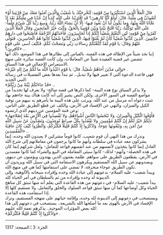 ------------------------------------------------------------------------

«قالَ الْمَلَأُ الَّذِينَ اسْتَكْبَرُوا مِنْ قَوْمِهِ: لَنُخْرِجَنَّكَ يا شُعَيْبُ وَالَّذِينَ آمَنُوا مَعَكَ مِنْ
قَرْيَتِنا أَوْ لَتَعُودُنَّ فِي مِلَّتِنا. قالَ: أَوَلَوْ كُنَّا كارِهِينَ؟ قَدِ افْتَرَيْنا عَلَى اللَّهِ
كَذِباً إِنْ عُدْنا فِي مِلَّتِكُمْ بَعْدَ إِذْ نَجَّانَا اللَّهُ مِنْها، وَما يَكُونُ لَنا أَنْ نَعُودَ فِيها-
إِلَّا أَنْ يَشاءَ اللَّهُ رَبُّنا، وَسِعَ رَبُّنا كُلَّ شَيْءٍ عِلْماً- عَلَى اللَّهِ تَوَكَّلْنا، رَبَّنَا افْتَحْ
بَيْنَنا وَبَيْنَ قَوْمِنا بِالْحَقِّ، وَأَنْتَ خَيْرُ الْفاتِحِينَ. وَقالَ الْمَلَأُ الَّذِينَ كَفَرُوا مِنْ
قَوْمِهِ: لَئِنِ اتَّبَعْتُمْ شُعَيْباً إِنَّكُمْ إِذاً لَخاسِرُونَ. فَأَخَذَتْهُمُ الرَّجْفَةُ فَأَصْبَحُوا فِي دارِهِمْ
جاثِمِينَ. الَّذِينَ كَذَّبُوا شُعَيْباً كَأَنْ لَمْ يَغْنَوْا فِيهَا، الَّذِينَ كَذَّبُوا شُعَيْباً كانُوا هُمُ
الْخاسِرِينَ، فَتَوَلَّى عَنْهُمْ وَقالَ: يا قَوْمِ لَقَدْ أَبْلَغْتُكُمْ رِسالاتِ رَبِّي وَنَصَحْتُ لَكُمْ، فَكَيْفَ
آسى عَلى قَوْمٍ كافِرِينَ؟» ..  
إننا نجد شيئاً من الإطالة في هذه القصة، بالقياس إلى نظائرها في هذا
الموضع، ذلك أنها تتضمن غير قضية العقيدة شيئاً عن المعاملات، وإن كانت
القصة سائرة على منهج الاستعراض الإجمالي في هذا السياق.  
«وَإِلى مَدْيَنَ أَخاهُمْ شُعَيْباً، قالَ: يا قَوْمِ اعْبُدُوا اللَّهَ ما لَكُمْ مِنْ إِلهٍ غَيْرُهُ» .  
فهي قاعدة الدعوة التي لا تغيير فيها ولا تبديل.. ثم تبدأ بعدها بعض
التفصيلات في رسالة النبي الجديد:  
«قَدْ جاءَتْكُمْ بَيِّنَةٌ مِنْ رَبِّكُمْ» ..  
ولا يذكر السياق نوع هذه البينة- كما ذكرها في قصة صالح- ولا نعرف لها
تحديداً من مواضع القصة في السور الأخرى. ولكن النص يشير إلى أنه كانت هناك
بينة جاءهم بها، تثبت دعواه أنه مرسل من عند الله. ويرتب على هذه البينة ما
يأمرهم به نبيهم من توفية الكيل والميزان، والنهي عن الإفساد في الأرض،
والكف عن قطع الطريق على الناس، وعن فتنة المؤمنين عن دينهم الذي ارتضوه:  
«فَأَوْفُوا الْكَيْلَ وَالْمِيزانَ، وَلا تَبْخَسُوا النَّاسَ أَشْياءَهُمْ، وَلا تُفْسِدُوا فِي الْأَرْضِ
بَعْدَ إِصْلاحِها، ذلِكُمْ خَيْرٌ لَكُمْ إِنْ كُنْتُمْ مُؤْمِنِينَ. وَلا تَقْعُدُوا بِكُلِّ صِراطٍ تُوعِدُونَ،
وَتَصُدُّونَ عَنْ سَبِيلِ اللَّهِ مَنْ آمَنَ بِهِ، وَتَبْغُونَها عِوَجاً، وَاذْكُرُوا إِذْ كُنْتُمْ قَلِيلًا
فَكَثَّرَكُمْ، وَانْظُرُوا كَيْفَ كانَ عاقِبَةُ الْمُفْسِدِينَ» ..  
وندرك من هذا النهي أن قوم شعيب، كانوا قوماً مشركين لا يعبدون الله وحده،
إنما يشركون معه عباده في سلطانه وأنهم ما كانوا يرجعون في معاملاتهم إلى
شرع الله العادل إنما كانوا يتخذون لأنفسهم من عند أنفسهم قواعد للتعامل-
ولعل شركهم إنما كان في هذه الخصلة- وأنهم- لذلك- كانوا سيئي المعاملة في
البيع والشراء كما كانوا مفسدين في الأرض، يقطعون الطريق على سواهم. ظلمة
يفتنون الذين يهتدون ويؤمنون عن دينهم، ويصدونهم عن سبيل الله المستقيم
ويكرهون الاستقامة التي في سبيل الله ويريدون أن تكون الطريق عوجاء منحرفة،
لا تمضي على استقامتها كما هي في منهج الله.  
ويبدأ شعيب- عليه السلام- بدعوتهم إلى عبادة الله وحده وإفراده سبحانه
بالألوهية، وإلى الدينونة له وحده وإفراده من ثم بالسلطان في أمر الحياة
كله.  
يبدأ شعيب- عليه السلام- في دعوتهم من هذه القاعدة التي يعلم أنه منها
تنبثق كل مناهج الحياة وكل أوضاعها كما أن منها تنبثق قواعد السلوك والخلق
والتعامل. ولا تستقيم كلها إلا إذا استقامت هذه القاعدة.  
ويستصحب في دعوتهم إلى الدينونة لله وحده، وإقامة حياتهم على منهجه
المستقيم، وترك الإفساد في الأرض بالهوى بعد ما أصلحها الله بالشريعة..
يستصحب في دعوتهم إلى هذا كله بعض المؤثرات الموحية.. يذكرهم نعمة الله
عليهم:  
«وَاذْكُرُوا إِذْ كُنْتُمْ قَلِيلًا فَكَثَّرَكُمْ» .

------------------------------------------------------------------------

الجزء: 3 ¦ الصفحة: 1317
